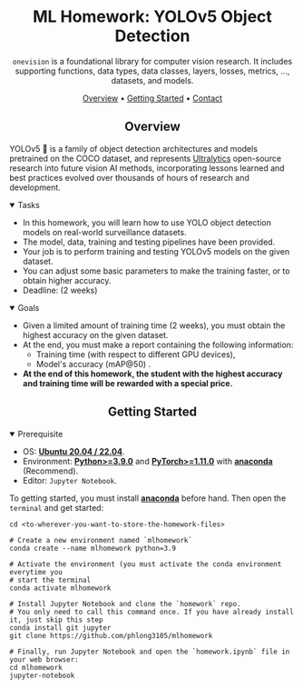 <div align="center">

ML Homework: YOLOv5 Object Detection
=============================
`onevision` is a foundational library for computer vision research. 
It includes supporting functions, data types, data classes, layers, losses, 
metrics, ..., datasets, and models.

<p align="center">
  <a href="#overview">Overview</a> •  
  <a href="#getting-started">Getting Started</a> •
  <a href="#contact">Contact</a>
</p>
</div>

## <div align="center">Overview</div>

YOLOv5 🚀 is a family of object detection architectures and models pretrained 
on the COCO dataset, and represents <a href="https://ultralytics.com">Ultralytics</a>
open-source research into future vision AI methods, incorporating lessons learned 
and best practices evolved over thousands of hours of research and development.

<details open>
<summary>Tasks</summary>

- In this homework, you will learn how to use YOLO object detection models on real-world surveillance datasets.
- The model, data, training and testing pipelines have been provided.
- Your job is to perform training and testing YOLOv5 models on the given dataset. 
- You can adjust some basic parameters to make the training faster, or to obtain higher accuracy.
- Deadline: (2 weeks)
</details>

<details open>
<summary>Goals</summary>

- Given a limited amount of training time (2 weeks), you must obtain the highest accuracy on the given dataset.
- At the end, you must make a report containing the following information: 
  - Training time (with respect to different GPU devices), 
  - Model's accuracy (mAP@50) .
- **At the end of this homework, the student with the highest accuracy and training time will be rewarded with a special price.**

</details>


## <div align="center">Getting Started</div>

<details open>
<summary>Prerequisite</summary>

- OS: [**Ubuntu 20.04 / 22.04**](https://ubuntu.com/download/desktop).
- Environment: 
  [**Python>=3.9.0**](https://www.python.org/) 
  and [**PyTorch>=1.11.0**](https://pytorch.org/get-started/locally/) 
  with [**anaconda**](https://www.anaconda.com/products/distribution) (Recommend).
- Editor: `Jupyter Notebook`.
</details>

To getting started, you must install [**anaconda**](https://www.anaconda.com/products/distribution) 
before hand. Then open the `terminal` and get started:

```shell
cd <to-wherever-you-want-to-store-the-homework-files>

# Create a new environment named `mlhomework`
conda create --name mlhomework python=3.9

# Activate the environment (you must activate the conda environment everytime you 
# start the terminal
conda activate mlhomework

# Install Jupyter Notebook and clone the `homework` repo. 
# You only need to call this command once. If you have already install it, just skip this step
conda install git jupyter
git clone https://github.com/phlong3105/mlhomework

# Finally, run Jupyter Notebook and open the `homework.ipynb` file in your web browser:
cd mlhomework
jupyter-notebook
```
